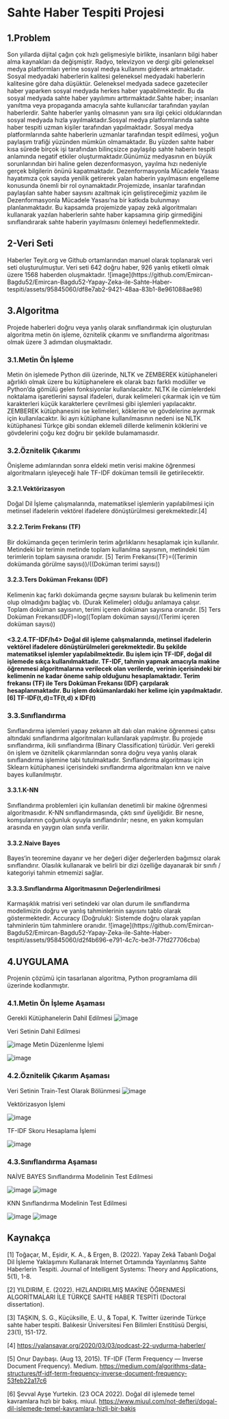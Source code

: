 <h1>Sahte Haber Tespiti Projesi</h1>
    
<h2>1.Problem</h2>
Son yıllarda dijital çağın çok hızlı gelişmesiyle birlikte, insanların bilgi haber alma kaynakları da değişmiştir. Radyo, televizyon ve dergi gibi geleneksel medya platformları yerine sosyal medya kullanımı giderek artmaktadır. Sosyal medyadaki haberlerin kalitesi geleneksel medyadaki haberlerin kalitesine göre daha düşüktür. Geleneksel medyada sadece gazeteciler haber yaparken sosyal medyada herkes haber yapabilmektedir. Bu da sosyal medyada sahte haber yayılımını arttırmaktadır.Sahte haber; insanları yanıltma veya propaganda amacıyla sahte kullanıcılar tarafından yayılan haberlerdir. Sahte haberler yanlış olmasının yanı sıra ilgi çekici olduklarından sosyal medyada hızla yayılmaktadır.Sosyal medya platformlarında sahte haber tespiti uzman kişiler tarafından yapılmaktadır. Sosyal medya platformlarında sahte haberlerin uzmanlar tarafından tespit edilmesi, yoğun paylaşım trafiği yüzünden mümkün olmamaktadır. Bu yüzden sahte haber kısa sürede birçok işi tarafından bilinçsizce paylaşılıp sahte haberin tespiti anlamında negatif etkiler oluşturmaktadır.Günümüz medyasının en büyük sorunlarından biri haline gelen dezenformasyon, yayılma hızı nedeniyle gerçek bilgilerin önünü kapatmaktadır. Dezenformasyonla Mücadele Yasası hayatımıza çok sayıda yenilik getirerek yalan haberin yayılmasını engelleme konusunda önemli bir rol oynamaktadır.Projemizde, insanlar tarafından paylaşılan sahte haber sayısını azaltmak için geliştireceğimiz yazılım ile Dezenformasyonla Mücadele Yasası’na bir katkıda bulunmayı planlanmaktadır. Bu kapsamda projemizde yapay zekâ algoritmaları kullanarak yazılan haberlerin sahte haber kapsamına girip girmediğini sınıflandırarak sahte haberin yayılmasını önlemeyi hedeflenmektedir.
<h2>2-Veri Seti</h2>
Haberler Teyit.org ve Github ortamlarından manuel olarak toplanarak veri seti oluşturulmuştur. Veri seti 642 doğru haber, 926 yanlış etiketli olmak üzere 1568 haberden oluşmaktadır.
![image](https://github.com/Emircan-Bagdu52/Emircan-Bagdu52-Yapay-Zeka-ile-Sahte-Haber-tespiti/assets/95845060/df8e7ab2-9421-48aa-83b1-8e961088ae98)

<h2>3.Algoritma</h2>
Projede haberleri doğru veya yanlış olarak sınıflandırmak için oluşturulan algoritma metin ön işleme, öznitelik çıkarımı ve sınıflandırma algoritması olmak üzere 3 adımdan oluşmaktadır.

<h3>3.1.Metin Ön İşleme</h3>
     Metin ön işlemede Python dili üzerinde, NLTK ve ZEMBEREK kütüphaneleri ağırlıklı olmak üzere bu kütüphanelere ek olarak bazı farklı modüller ve Python’da gömülü gelen fonksiyonlar kullanılacaktır. NLTK ile cümlelerdeki noktalama işaretlerini sayısal ifadeleri, durak kelimeleri çıkarmak için ve tüm karakterleri küçük karakterlere çevrilmesi gibi işlemleri yapılacaktır. ZEMBEREK kütüphanesini ise kelimeleri, köklerine ve gövdelerine ayırmak için kullanılacaktır. İki ayrı kütüphane kullanılmasının nedeni ise NLTK kütüphanesi Türkçe gibi sondan eklemeli dillerde kelimenin köklerini ve gövdelerini çoğu kez doğru bir şekilde bulamamasıdır.
<h3>3.2.Öznitelik Çıkarımı</h3>
      Önişleme adımlarından sonra eldeki metin verisi makine öğrenmesi algoritmaların işleyeceği hale TF-IDF doküman temsili ile getirilecektir.
<h4>3.2.1.Vektörizasyon</h4>
 Doğal Dil İşleme çalışmalarında, matematiksel işlemlerin yapılabilmesi için metinsel ifadelerin vektörel ifadelere dönüştürülmesi gerekmektedir.[4]
<h4>3.2.2.Terim Frekansı (TF)</h4>
 Bir dokümanda geçen terimlerin terim ağırlıklarını hesaplamak için kullanılır. Metindeki bir terimin metinde toplam kullanılma sayısının, metindeki tüm terimlerin toplam sayısına oranıdır. [5]
 Terim Frekansı(TF)=((Terimin dokümanda görülme sayısı))/((Doküman terimi sayısı))
 <h4>3.2.3.Ters Doküman Frekansı (IDF)</h4>
 Kelimenin kaç farklı dokümanda geçme sayısını bularak bu kelimenin terim olup olmadığını bağlaç vb. (Durak Kelimeler) olduğu anlamaya çalışır. Toplam doküman sayısının, terimi içeren doküman sayısına oranıdır. [5]
 Ters Doküman Frekansı(IDF)=log⁡((Toplam doküman sayısı)/(Terimi içeren doküman sayısı))
 <h4><3.2.4.TF-IDF/h4>
Doğal dil işleme çalışmalarında, metinsel ifadelerin vektörel ifadelere     dönüştürülmeleri gerekmektedir. Bu şekilde matematiksel işlemler yapılabilmektedir. Bu işlem için TF-IDF, doğal dil işlemede sıkça kullanılmaktadır. TF-IDF, tahmin yapmak amacıyla makine öğrenmesi algoritmalarına verilecek olan verilerde, verinin içerisindeki bir kelimenin ne kadar öneme sahip olduğunu hesaplamaktadır. Terim frekansı (TF) ile Ters Doküman Frekansı (IDF) çarpılarak hesaplanmaktadır. Bu işlem dokümanlardaki her kelime için yapılmaktadır.[6]
TF-IDF(t,d)=TF(t,d)  x IDF(t)	
<h3>3.3.Sınıflandırma</h3>
Sınıflandırma işlemleri yapay zekanın alt dalı olan makine öğrenmesi çatısı altındaki sınıflandırma algoritmaları kullanılarak yapılmıştır. Bu projede sınıflandırma, ikili sınıflandırma (Binary Classification) türüdür. Veri gerekli ön işlem ve öznitelik çıkarımlarından sonra doğru veya yanlış olarak sınıflandırma işlemine tabi tutulmaktadır. Sınıflandırma algoritması için Sklearn kütüphanesi içerisindeki sınıflandırma algoritmaları knn ve naive bayes kullanılmıştır.
<h4>3.3.1.K-NN</h4>
Sınıflandırma problemleri için kullanılan denetimli bir makine öğrenmesi algoritmasıdır.
K-NN sınıflandırmasında, çıktı sınıf üyeliğidir. Bir nesne, komşularının çoğunluk oyuyla sınıflandırılır; nesne, en yakın komşuları arasında en yaygın olan sınıfa verilir.
<h4>3.3.2.Naive Bayes</h4>
Bayes‘in teoremine dayanır ve her değeri diğer değerlerden bağımsız olarak sınıflandırır. Olasılık kullanarak ve belirli bir dizi özelliğe dayanarak bir sınıfı / kategoriyi tahmin etmemizi sağlar.
<h4>3.3.3.Sınıflandırma Algoritmasının Değerlendirilmesi </h4>
Karmaşıklık matrisi veri setindeki var olan durum ile sınıflandırma modelimizin doğru ve yanlış tahminlerinin sayısını tablo olarak göstermektedir. Accuracy (Doğruluk): Sistemde doğru olarak yapılan tahminlerin tüm tahminlere oranıdır.
![image](https://github.com/Emircan-Bagdu52/Emircan-Bagdu52-Yapay-Zeka-ile-Sahte-Haber-tespiti/assets/95845060/d2f4b696-e791-4c7c-be3f-77fd27706cba)

<h2>4.UYGULAMA</h2>
Projenin çözümü için tasarlanan algoritma, Python programlama dili üzerinde kodlanmıştır.
<h3>4.1.Metin Ön İşleme Aşaması</h3>

Gerekli Kütüphanelerin Dahil Edilmesi
![image](https://github.com/Emircan-Bagdu52/Emircan-Bagdu52-Yapay-Zeka-ile-Sahte-Haber-tespiti/assets/95845060/2f7e68af-bf6a-4bee-8161-8e64a3b6f3da)

Veri Setinin Dahil Edilmesi 

![image](https://github.com/Emircan-Bagdu52/Emircan-Bagdu52-Yapay-Zeka-ile-Sahte-Haber-tespiti/assets/95845060/894538b1-9a8e-45e9-8c06-69d273b86b89)
Metin Düzenlenme İşlemi

![image](https://github.com/Emircan-Bagdu52/Emircan-Bagdu52-Yapay-Zeka-ile-Sahte-Haber-tespiti/assets/95845060/312cfa69-ea72-42b7-ae24-4a80c052a9d2)
<h3> 4.2.Öznitelik Çıkarım Aşaması</h3>

Veri Setinin Train-Test Olarak Bölünmesi
![image](https://github.com/Emircan-Bagdu52/Emircan-Bagdu52-Yapay-Zeka-ile-Sahte-Haber-tespiti/assets/95845060/b5c40af3-99a4-48cd-969f-259da67c3a92)

Vektörizasyon İşlemi

![image](https://github.com/Emircan-Bagdu52/Emircan-Bagdu52-Yapay-Zeka-ile-Sahte-Haber-tespiti/assets/95845060/ac0b6855-9dec-496f-9896-8d55a64fc7de)

TF-IDF Skoru Hesaplama İşlemi

![image](https://github.com/Emircan-Bagdu52/Emircan-Bagdu52-Yapay-Zeka-ile-Sahte-Haber-tespiti/assets/95845060/e52c8510-a7ce-4e66-b22a-570cc0b5f30d)

<h3>4.3.Sınıflandırma Aşaması</h3> 
NAİVE BAYES Sınıflandırma Modelinin Test Edilmesi

![image](https://github.com/Emircan-Bagdu52/Emircan-Bagdu52-Yapay-Zeka-ile-Sahte-Haber-tespiti/assets/95845060/0ff96afc-2068-45a0-bf76-a52f2c5722d5)
![image](https://github.com/Emircan-Bagdu52/Emircan-Bagdu52-Yapay-Zeka-ile-Sahte-Haber-tespiti/assets/95845060/ff60f6f9-6f28-4364-814d-d650c7c8418c)

KNN Sınıflandırma Modelinin Test Edilmesi

![image](https://github.com/Emircan-Bagdu52/Emircan-Bagdu52-Yapay-Zeka-ile-Sahte-Haber-tespiti/assets/95845060/106a1e17-4b33-46e0-bb3d-901525b02a52)
![image](https://github.com/Emircan-Bagdu52/Emircan-Bagdu52-Yapay-Zeka-ile-Sahte-Haber-tespiti/assets/95845060/0e27224f-a8ad-469f-a448-5f618fd2e1e2)

<h2>Kaynakça</h2>
[1] Toğaçar, M., Eşidir, K. A., & Ergen, B. (2022). Yapay Zekâ Tabanlı Doğal Dil İşleme Yaklaşımını Kullanarak İnternet Ortamında Yayınlanmış Sahte Haberlerin Tespiti. Journal of Intelligent Systems: Theory and Applications, 5(1), 1-8. 

[2] YILDIRIM, E. (2022). HIZLANDIRILMIŞ MAKİNE ÖĞRENMESİ ALGORİTMALARI İLE TÜRKÇE SAHTE HABER TESPİTİ (Doctoral dissertation).

 [3] TAŞKIN, S. G., Küçüksille, E. U., & Topal, K. Twitter üzerinde Türkçe sahte haber tespiti. Balıkesir Üniversitesi Fen Bilimleri Enstitüsü Dergisi, 23(1), 151-172.
 
 [4] https://yalansavar.org/2020/03/03/podcast-22-uydurma-haberler/ 
 
[5] Onur Dayıbaşı. (Aug 13, 2015). TF-IDF (Term Frequency — Inverse Document Frequency). Medium. https://medium.com/algorithms-data-structures/tf-idf-term-frequency-inverse-document-frequency-53feb22a17c6

 [6] Şevval Ayşe Yurtekin. (23 OCA 2022). Doğal dil işlemede temel kavramlara hızlı bir bakış. miuul. https://www.miuul.com/not-defteri/dogal-dil-islemede-temel-kavramlara-hizli-bir-bakis




